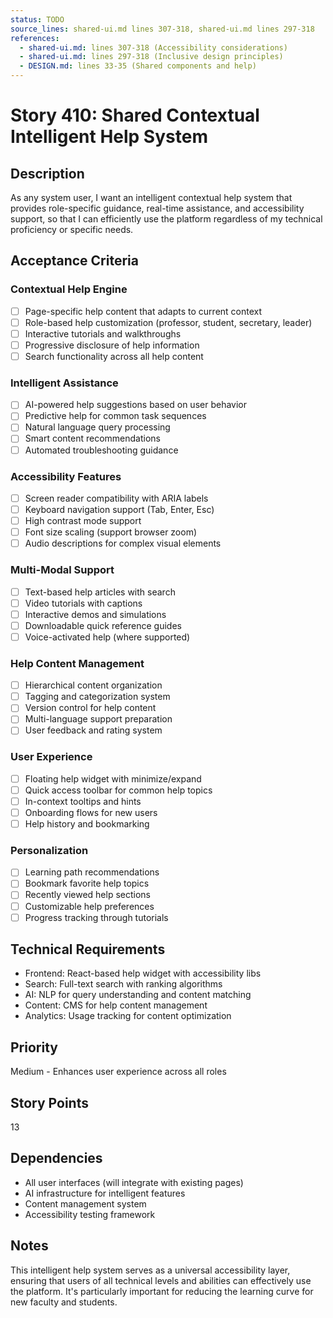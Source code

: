 ```yaml
---
status: TODO
source_lines: shared-ui.md lines 307-318, shared-ui.md lines 297-318
references:
  - shared-ui.md: lines 307-318 (Accessibility considerations)
  - shared-ui.md: lines 297-318 (Inclusive design principles)
  - DESIGN.md: lines 33-35 (Shared components and help)
---
```


# Story 410: Shared Contextual Intelligent Help System

## Description
As any system user, I want an intelligent contextual help system that provides role-specific guidance, real-time assistance, and accessibility support, so that I can efficiently use the platform regardless of my technical proficiency or specific needs.

## Acceptance Criteria

### Contextual Help Engine
- [ ] Page-specific help content that adapts to current context
- [ ] Role-based help customization (professor, student, secretary, leader)
- [ ] Interactive tutorials and walkthroughs
- [ ] Progressive disclosure of help information
- [ ] Search functionality across all help content

### Intelligent Assistance
- [ ] AI-powered help suggestions based on user behavior
- [ ] Predictive help for common task sequences
- [ ] Natural language query processing
- [ ] Smart content recommendations
- [ ] Automated troubleshooting guidance

### Accessibility Features
- [ ] Screen reader compatibility with ARIA labels
- [ ] Keyboard navigation support (Tab, Enter, Esc)
- [ ] High contrast mode support
- [ ] Font size scaling (support browser zoom)
- [ ] Audio descriptions for complex visual elements

### Multi-Modal Support
- [ ] Text-based help articles with search
- [ ] Video tutorials with captions
- [ ] Interactive demos and simulations
- [ ] Downloadable quick reference guides
- [ ] Voice-activated help (where supported)

### Help Content Management
- [ ] Hierarchical content organization
- [ ] Tagging and categorization system
- [ ] Version control for help content
- [ ] Multi-language support preparation
- [ ] User feedback and rating system

### User Experience
- [ ] Floating help widget with minimize/expand
- [ ] Quick access toolbar for common help topics
- [ ] In-context tooltips and hints
- [ ] Onboarding flows for new users
- [ ] Help history and bookmarking

### Personalization
- [ ] Learning path recommendations
- [ ] Bookmark favorite help topics
- [ ] Recently viewed help sections
- [ ] Customizable help preferences
- [ ] Progress tracking through tutorials

## Technical Requirements
- Frontend: React-based help widget with accessibility libs
- Search: Full-text search with ranking algorithms
- AI: NLP for query understanding and content matching
- Content: CMS for help content management
- Analytics: Usage tracking for content optimization

## Priority
Medium - Enhances user experience across all roles

## Story Points
13

## Dependencies
- All user interfaces (will integrate with existing pages)
- AI infrastructure for intelligent features
- Content management system
- Accessibility testing framework

## Notes
This intelligent help system serves as a universal accessibility layer, ensuring that users of all technical levels and abilities can effectively use the platform. It's particularly important for reducing the learning curve for new faculty and students.